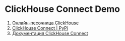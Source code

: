# ClickHouse Connect Demo

1. [Онлайн-песочница ClickHouse](https://sql.clickhouse.com/)
2. [ClickHouse Connect | PyPi](https://pypi.org/project/clickhouse-connect/)
3. [Документация ClickHouse Connect](https://clickhouse.com/docs/en/integrations/python)
